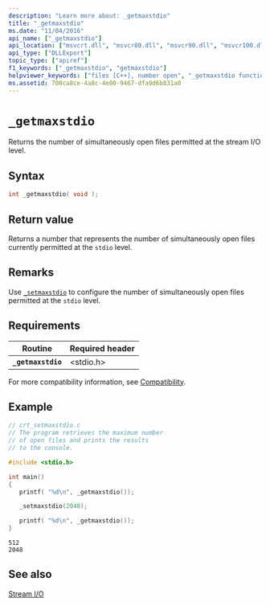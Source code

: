 ```yaml
---
description: "Learn more about: _getmaxstdio"
title: "_getmaxstdio"
ms.date: "11/04/2016"
api_name: ["_getmaxstdio"]
api_location: ["msvcrt.dll", "msvcr80.dll", "msvcr90.dll", "msvcr100.dll", "msvcr100_clr0400.dll", "msvcr110.dll", "msvcr110_clr0400.dll", "msvcr120.dll", "msvcr120_clr0400.dll", "ucrtbase.dll", "api-ms-win-crt-stdio-l1-1-0.dll"]
api_type: ["DLLExport"]
topic_type: ["apiref"]
f1_keywords: ["_getmaxstdio", "getmaxstdio"]
helpviewer_keywords: ["files [C++], number open", "_getmaxstdio function", "getmaxstdio function", "open files, getting number"]
ms.assetid: 700ca8ce-4a8c-4e00-9467-dfa9d6b831a0
---
```

# `_getmaxstdio`

Returns the number of simultaneously open files permitted at the stream I/O level.

## Syntax

```C
int _getmaxstdio( void );
```

## Return value

Returns a number that represents the number of simultaneously open files currently permitted at the `stdio` level.

## Remarks

Use [`_setmaxstdio`](setmaxstdio.md) to configure the number of simultaneously open files permitted at the `stdio` level.

## Requirements

| Routine | Required header |
|---|---|
| **`_getmaxstdio`** | \<stdio.h> |

For more compatibility information, see [Compatibility](../compatibility.md).

## Example

```C
// crt_setmaxstdio.c
// The program retrieves the maximum number
// of open files and prints the results
// to the console.

#include <stdio.h>

int main()
{
   printf( "%d\n", _getmaxstdio());

   _setmaxstdio(2048);

   printf( "%d\n", _getmaxstdio());
}
```

```Output
512
2048
```

## See also

[Stream I/O](../stream-i-o.md)
